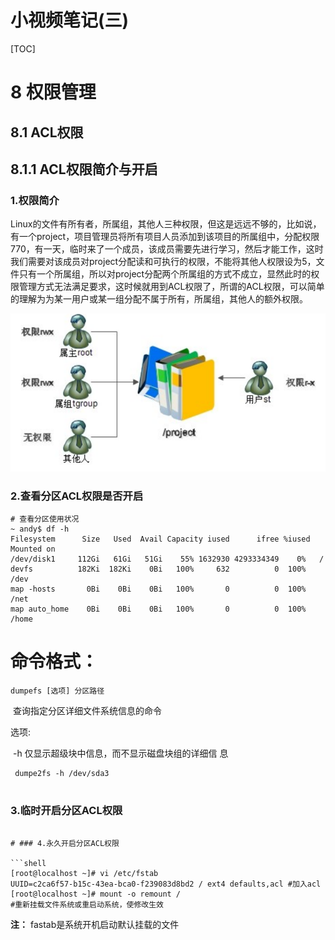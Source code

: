 # 小视频笔记(三)

[TOC]

# 8 权限管理

## 8.1 ACL权限

## 8.1.1 ACL权限简介与开启

### 1.权限简介

Linux的文件有所有者，所属组，其他人三种权限，但这是远远不够的，比如说，有一个project，项目管理员将所有项目人员添加到该项目的所属组中，分配权限770，有一天，临时来了一个成员，该成员需要先进行学习，然后才能工作，这时我们需要对该成员对project分配读和可执行的权限，不能将其他人权限设为5，文件只有一个所属组，所以对project分配两个所属组的方式不成立，显然此时的权限管理方式无法满足要求，这时候就用到ACL权限了，所谓的ACL权限，可以简单的理解为为某一用户或某一组分配不属于所有，所属组，其他人的额外权限。

![](./images/linux小视频04.png)

### 2.查看分区ACL权限是否开启

```shell
# 查看分区使用状况
~ andy$ df -h
Filesystem      Size   Used  Avail Capacity iused      ifree %iused  Mounted on
/dev/disk1     112Gi   61Gi   51Gi    55% 1632930 4293334349    0%   /
devfs          182Ki  182Ki    0Bi   100%     632          0  100%   /dev
map -hosts       0Bi    0Bi    0Bi   100%       0          0  100%   /net
map auto_home    0Bi    0Bi    0Bi   100%       0          0  100%   /home
```



# 命令格式：

`dumpefs [选项] 分区路径`

​	查询指定分区详细文件系统信息的命令 

选项: 

​	-h 仅显示超级块中信息，而不显示磁盘块组的详细信 息 

```shell
 dumpe2fs -h /dev/sda3
 
```

### 3.临时开启分区ACL权限

``` #重新挂载根分区，并挂载加入acl权限$ mount -o remount,acl /

# ### 4.永久开启分区ACL权限

​```shell
[root@localhost ~]# vi /etc/fstab
UUID=c2ca6f57-b15c-43ea-bca0-f239083d8bd2 / ext4 defaults,acl #加入acl
[root@localhost ~]# mount -o remount /
#重新挂载文件系统或重启动系统，使修改生效
```

**注：** fastab是系统开机启动默认挂载的文件